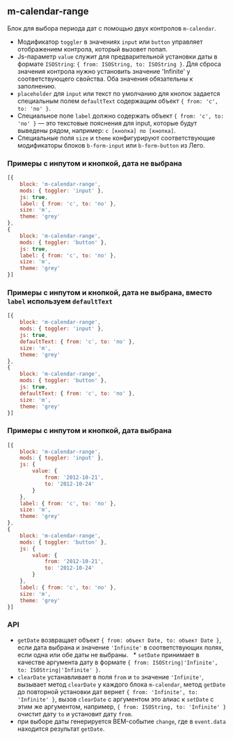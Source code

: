 ## m-calendar-range

Блок для выбора периода дат с помощью двух контролов `m-calendar`.

  * Модификатор `toggler` в значениях `input` или `button` управляет отображением контрола, который вызовет попап.
  * Js-параметр `value` служит для предварительной установки даты в формате `ISOString`: `{ from: ISOString, to: ISOString }`. Для сброса значения контрола нужно установить значение 'Infinite' у соответствующего свойства. Оба значения обязательны к заполнению.
  * `placeholder` для `input` или текст по умолчанию для кнопок задается специальным полем `defaultText` содержащим объект `{ from: 'с', to: 'по' }`.
  * Специальное поле `label` должно содержать объект `{ from: 'с', to: 'по' }` — это текстовые пояснения для input, которые будут выведены рядом, например: `с [кнопка] по [кнопка]`.
  * Специальные поля `size` и `theme` конфигурируют соответствующие модификаторы блоков `b-form-input` или `b-form-button` из Лего.

### Примеры с инпутом и кнопкой, дата не выбрана

```js
[{
    block: 'm-calendar-range',
    mods: { toggler: 'input' },
    js: true,
    label: { from: 'с', to: 'по' },
    size: 'm',
    theme: 'grey'
},
{
    block: 'm-calendar-range',
    mods: { toggler: 'button' },
    js: true,
    label: { from: 'с', to: 'по' },
    size: 'm',
    theme: 'grey'
}]
```

### Примеры с инпутом и кнопкой, дата не выбрана, вместо `label` используем `defaultText`

```js
[{
    block: 'm-calendar-range',
    mods: { toggler: 'input' },
    js: true,
    defaultText: { from: 'с', to: 'по' },
    size: 'm',
    theme: 'grey'
},
{
    block: 'm-calendar-range',
    mods: { toggler: 'button' },
    js: true,
    defaultText: { from: 'с', to: 'по' },
    size: 'm',
    theme: 'grey'
}]
```


### Примеры с инпутом и кнопкой, дата выбрана

```js
[{
    block: 'm-calendar-range',
    mods: { toggler: 'input' },
    js: {
        value: {
            from: '2012-10-21',
            to: '2012-10-24'
        }
    },
    label: { from: 'с', to: 'по' },
    size: 'm',
    theme: 'grey'
},
{
    block: 'm-calendar-range',
    mods: { toggler: 'button' },
    js: {
        value: {
            from: '2012-10-21',
            to: '2012-10-24'
        }
    },
    label: { from: 'с', to: 'по' },
    size: 'm',
    theme: 'grey'
}]
```

### API

  * `getDate` возвращает объект `{ from: объект Date, to: объект Date }`, если дата выбрана и значение `'Infinite'` в соответствующих полях, если одна или обе даты не выбраны.
  * `setDate` принимает в качестве аргумента дату в формате `{ from: ISOString|'Infinite', to: ISOString|'Infinite' }`.
  * `clearDate` устанавливает в поля `from` и `to` значение `'Infinite'`, вызывает метод `clearDate` у каждого блока `m-calendar`, метод `getDate` до повторной установки дат вернет `{ from: 'Infinite', to: 'Infinite' }`, вызов `clearDate` c аргументом это алиас к `setDate` c этим же аргументом, например, `{ from: ISOString, to: 'Infinite' }` очистит дату `to` и установит дату `from`.
  * при выборе даты генерируется BEM-событие `change`, где в `event.data` находится результат `getDate`.

